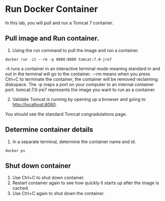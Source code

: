 # Run Docker Container

In this lab, you will pull and run a Tomcat 7 container.

## Pull image and Run container.

1. Using the run command to pull the image and run a container.

```
docker run -it --rm -p 8080:8080 tomcat:7.0-jre7
```

-it runs a container in an interactive terminal mode meaning standard in and out in the terminal will go to the container. --rm means when you press Ctrl+C to terminate the container, the container will be removed reclaiming diskspace. The -p maps a port on your computer to an internal container port. tomcat:7.0-jre7 represents the image you want to run as a container.

2. Validate Tomcat is running by opening up a browser and going to [http://localhost:8080](http://localhost:8080).

You should see the standard Tomcat congradulations page.

## Determine container details

1. In a separate terminal, determine the container name and id.

```
docker ps
```

## Shut down container

1. Use Ctrl+C to shut down container.
2. Restart container again to see how quickly it starts up after the image is cached.
3. Use Ctrl+C again to shut down the container.
